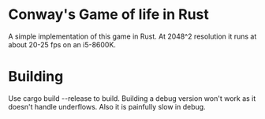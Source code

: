 # Conway's Game of life in Rust

A simple implementation of this game in Rust. At 2048^2 resolution it runs at about 20-25 fps on an i5-8600K.

# Building

Use cargo build --release to build. Building a debug version won't work as it doesn't handle underflows. Also it is painfully slow in debug.
